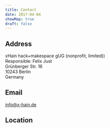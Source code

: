 ```yaml
---
title: Contact
date: 2017-04-04
showMap: true
draft: false
---
```


## Address

xHain hack+makespace gUG (nonprofit, limited))\
Responsible: Felix Just\
Grünberger Str. 16\
10243 Berlin\
Germany

## Email

[info@x-hain.de](mailto:info@x-hain.de)

## Location
